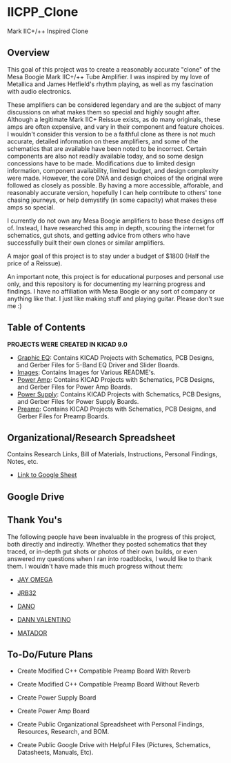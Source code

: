 # IICPP_Clone
Mark IIC+/++ Inspired Clone

## Overview
This goal of this project was to create a reasonably accurate "clone" of the Mesa Boogie Mark IIC+/++ Tube Amplifier. 
I was inspired by my love of Metallica and James Hetfield's rhythm playing, as well as my fascination with audio electronics.

These amplifiers can be considered legendary and are the subject of many discussions on what makes them so special and highly sought after.
Although a legitimate Mark IIC+ Reissue exists, as do many originals, these amps are often expensive, and vary in their component and feature choices.
I wouldn't consider this version to be a faithful clone as there is not much accurate, detailed information on these amplifiers, and some of the schematics that are available have been noted to be incorrect. Certain components are also not readily available today, and so some design concessions have to be made. Modifications due to limited design information, component availability, limited budget, and design complexity were made. However, the core DNA and design choices of the original were followed as closely as possible.
By having a more accessible, afforable, and reasonably accurate version, hopefully I can help contribute to others' tone chasing journeys, or help demystify (in some capacity) what makes these amps so special.

I currently do not own any Mesa Boogie amplifiers to base these designs off of. Instead, I have researched this amp in depth, scouring the internet for schematics, gut shots, and getting advice from others who have successfully built their own clones or similar amplifiers. 

A major goal of this project is to stay under a budget of $1800 (Half the price of a Reissue).

An important note, this project is for educational purposes and personal use only, and this repository is for documenting my learning progress and findings. I have no affiliation with Mesa Boogie or any sort of company or anything like that. I just like making stuff and playing guitar. Please don't sue me :)

## Table of Contents 
  **PROJECTS WERE CREATED IN KICAD 9.0**

  - [Graphic EQ](/Graphic%20EQ): Contains KICAD Projects with Schematics, PCB Designs, and Gerber Files for 5-Band EQ Driver and Slider Boards.
  - [Images](/Images): Contains Images for Various README's.
  - [Power Amp](/Power%20Amp): Contains KICAD Projects with Schematics, PCB Designs, and Gerber Files for Power Amp Boards.
  - [Power Supply](/Power%20Supply): Contains KICAD Projects with Schematics, PCB Designs, and Gerber Files for Power Supply Boards.
  - [Preamp](/Preamp): Contains KICAD Projects with Schematics, PCB Designs, and Gerber Files for Preamp Boards.

## Organizational/Research Spreadsheet
Contains Research Links, Bill of Materials, Instructions, Personal Findings, Notes, etc.
 - [Link to Google Sheet](https://docs.google.com/spreadsheets/d/1ZE0vuGfygjLFiTaHai0WybOM6v7LY0qXNIPXHzz1JHo/edit?usp=sharing)

## Google Drive

## Thank You's
The following people have been invaluable in the progress of this project, both directly and indirectly. Whether they posted schematics that they traced, or in-depth gut shots or photos of their own builds, or even answered my questions when I ran into roadblocks, I would like to thank them. I wouldn't have made this much progress without them:

  - [JAY OMEGA](https://boogieforum.com/members/jay-omega.83481/)

  - [JRB32](https://boogieforum.com/members/jrb32.41252/)

  - [DANO](https://boogieforum.com/members/dan__o.6723/)

  - [DANN VALENTINO](https://www.facebook.com/dann.valentino/)

  - [MATADOR](https://boogieforum.com/members/matador.84058/)

## To-Do/Future Plans

  - Create Modified C++ Compatible Preamp Board With Reverb
  - Create Modified C++ Compatible Preamp Board Without Reverb
  - Create Power Supply Board
  - Create Power Amp Board

  - Create Public Organizational Spreadsheet with Personal Findings, Resources, Research, and BOM.
  - Create Public Google Drive with Helpful Files (Pictures, Schematics, Datasheets, Manuals, Etc).
